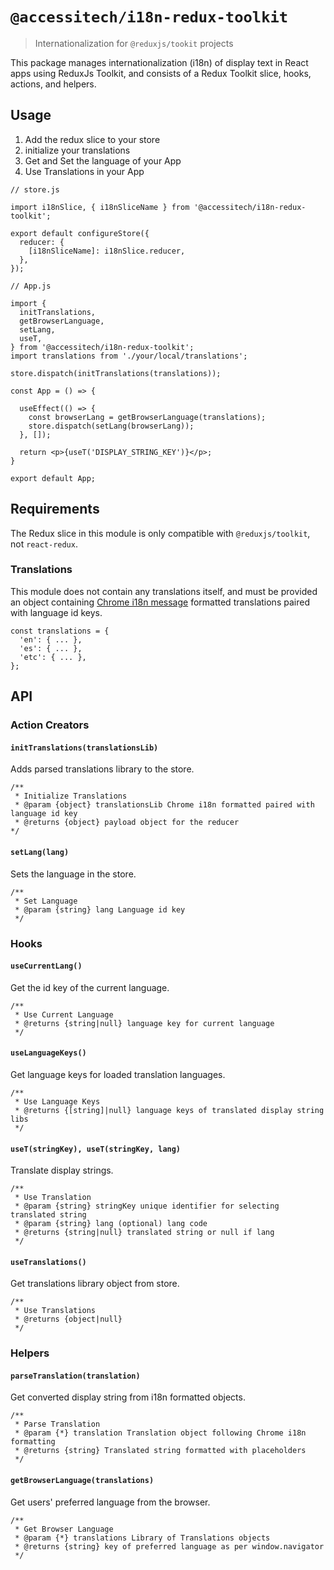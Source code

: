 # `@accessitech/i18n-redux-toolkit`

> Internationalization for `@reduxjs/tookit` projects

This package manages internationalization (i18n) of display text in React apps using ReduxJs Toolkit, and consists of a Redux Toolkit slice, hooks, actions, and helpers.

## Usage

1. Add the redux slice to your store
2. initialize your translations
3. Get and Set the language of your App
4. Use Translations in your App

```JS
// store.js

import i18nSlice, { i18nSliceName } from '@accessitech/i18n-redux-toolkit';

export default configureStore({
  reducer: {
    [i18nSliceName]: i18nSlice.reducer,
  },
});
```

```JS
// App.js

import {
  initTranslations,
  getBrowserLanguage,
  setLang,
  useT,
} from '@accessitech/i18n-redux-toolkit';
import translations from './your/local/translations';

store.dispatch(initTranslations(translations));

const App = () => {

  useEffect(() => {
    const browserLang = getBrowserLanguage(translations);
    store.dispatch(setLang(browserLang));
  }, []);

  return <p>{useT('DISPLAY_STRING_KEY')}</p>;
}

export default App;
```

## Requirements

The Redux slice in this module is only compatible with `@reduxjs/toolkit`, not `react-redux`.

### Translations

This module does not contain any translations itself, and must be provided an object containing [Chrome i18n message](https://developer.chrome.com/docs/extensions/mv3/i18n-messages/) formatted translations paired with language id keys.

```JS
const translations = {
  'en': { ... },
  'es': { ... },
  'etc': { ... },
};
```

## API

### Action Creators

#### `initTranslations(translationsLib)`

Adds parsed translations library to the store.

```JS
/**
 * Initialize Translations
 * @param {object} translationsLib Chrome i18n formatted paired with language id key
 * @returns {object} payload object for the reducer
*/
```

#### `setLang(lang)`

Sets the language in the store.

```JS
/**
 * Set Language
 * @param {string} lang Language id key 
 */
```

### Hooks

#### `useCurrentLang()`

Get the id key of the current language.

```JS
/**
 * Use Current Language
 * @returns {string|null} language key for current language
 */
```

#### `useLanguageKeys()`

Get language keys for loaded translation languages.

```JS
/**
 * Use Language Keys
 * @returns {[string]|null} language keys of translated display string libs
 */
```

#### `useT(stringKey), useT(stringKey, lang)`

Translate display strings.

```JS
/**
 * Use Translation
 * @param {string} stringKey unique identifier for selecting translated string
 * @param {string} lang (optional) lang code
 * @returns {string|null} translated string or null if lang
 */
```

#### `useTranslations()`

Get translations library object from store.

```JS
/**
 * Use Translations
 * @returns {object|null} 
 */
```

### Helpers

#### `parseTranslation(translation)`

Get converted display string from i18n formatted objects.

```JS
/**
 * Parse Translation
 * @param {*} translation Translation object following Chrome i18n formatting
 * @returns {string} Translated string formatted with placeholders
 */
```

#### `getBrowserLanguage(translations)`

Get users' preferred language from the browser.

```JS
/**
 * Get Browser Language
 * @param {*} translations Library of Translations objects 
 * @returns {string} key of preferred language as per window.navigator
 */
```
